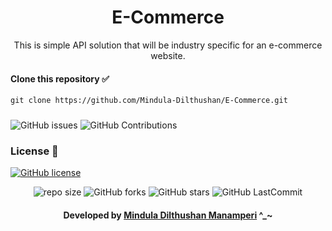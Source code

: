 <div align="center">

# E-Commerce
This is simple API solution that will be industry specific for an e-commerce website.
</div>

#### Clone this repository ✅
```md
git clone https://github.com/Mindula-Dilthushan/E-Commerce.git
```
###

![GitHub issues](https://img.shields.io/github/issues/Mindula-Dilthushan/E-Commerce?&labelColor=black&color=eb3b5a&label=Issues&logo=issues&logoColor=black&style=for-the-badge)
![GitHub Contributions](https://img.shields.io/github/contributors/Mindula-Dilthushan/E-Commerce?&labelColor=black&color=8854d0&style=for-the-badge)

### License 📝
[![GitHub license](https://img.shields.io/github/license/Mindula-Dilthushan/E-Commerce?&labelColor=black&color=3867d6&style=for-the-badge)](https://github.com/Mindula-Dilthushan/E-Commerce/blob/master/LICENSE)

<div align="center">

![repo size](https://img.shields.io/github/repo-size/Mindula-Dilthushan/E-Commerce?label=Repo%20Size&style=for-the-badge&labelColor=black&color=20bf6b)
![GitHub forks](https://img.shields.io/github/forks/Mindula-Dilthushan/E-Commerce?&labelColor=black&color=0fb9b1&style=for-the-badge)
![GitHub stars](https://img.shields.io/github/stars/Mindula-Dilthushan/E-Commerce?&labelColor=black&color=f7b731&style=for-the-badge)
![GitHub LastCommit](https://img.shields.io/github/last-commit/Mindula-Dilthushan/E-Commerce?logo=github&labelColor=black&color=d1d8e0&style=for-the-badge)

</div>

<div align="center"> 

#### Developed by [Mindula Dilthushan Manamperi](http://minduladilthushan.netlify.app/) ^_~
</div>








